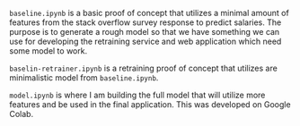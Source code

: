 `baseline.ipynb` is a basic proof of concept that utilizes a minimal amount of features from the stack overflow survey response to predict salaries. The purpose is to generate a rough model so that we have something we can use for developing the retraining service and web application which need some model to work.

`baselin-retrainer.ipynb` is a retraining proof of concept that utilizes are minimalistic model from `baseline.ipynb`.

`model.ipynb` is where I am building the full model that will utilize more features and be used in the final application. This was developed on Google Colab.